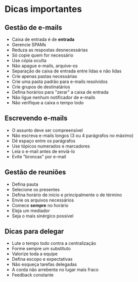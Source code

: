 # Dicas importantes

## Gestão de e-mails

- Caixa de entrada é de **entrada**
- Gerencie SPAMs
- Reduza as respostas desnecessárias
- Só copie quem for necessário
- Use cópia oculta
- Não apague e-mails, arquive-os
- Separação de caixa de entrada entre lidas e não lidas
- Crie apenas pastas necessárias
- Crie uma pasta padrão para e-mails resolvidos
- Crie grupos de destinatários
- Defina horários para "zerar" a caixa de entrada
- Não ligue nenhum notificador de e-mails
- Não verifique a caixa o tempo todo

## Escrevendo e-mails

- O assunto deve ser compreensível
- Não escreva e-mails longos (3 ou 4 parágrafos no máximo)
- Dê espaço entre os parágrafos
- Use tópicos numerados e marcadores
- Leia o e-mail antes de enviá-lo
- Evite "broncas" por e-mail

## Gestão de reuniões

- Defina pauta
- Selecione os presentes
- Defina horário de início e principalmente o de término
- Envie os arquivos necessários
- Comece **sempre** no horário
- Eleja um mediador
- Seja o mais sinérgico possível

## Dicas para delegar

- Lute o tempo todo contra a centralização
- Forme sempre um substituto
- Valorize toda a equipe
- Defina escopo e expectativas
- Não esqueça tarefas delegadas
- A corda não arrebenta no lugar mais fraco
- Feedback constante

<!--stackedit_data:
eyJoaXN0b3J5IjpbMTk4NTgxMTEwNSwtMTYwOTYwMjc2OCwtOT
k0NDU5NDYzLC0xNDMwMDkxMzQ2LC00MjMzMTU2NzYsLTEwMTU5
NTQ2MjldfQ==
-->